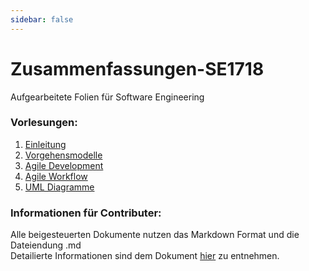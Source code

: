```yaml
---
sidebar: false
---
```


Zusammenfassungen-SE1718
========================
Aufgearbeitete Folien für Software Engineering

### Vorlesungen:
1. [Einleitung](/vorlesung1/vorlesung1)
2. [Vorgehensmodelle](/vorlesung2/vorlesung2)
3. [Agile Development](/vorlesung3/vorlesung3)
4. [Agile Workflow](/vorlesung4/vorlesung4)
5. [UML Diagramme](/vorlesung5/vorlesung5)

### Informationen für Contributer:
Alle beigesteuerten Dokumente nutzen das Markdown Format und die Dateiendung .md
<br>
Detailierte Informationen sind dem Dokument [hier](/CONTRIBUTING) zu entnehmen.
